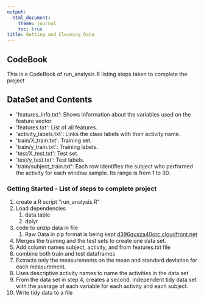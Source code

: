 ```yaml
---
output:
  html_document:
    theme: journal
    toc: true
title: Getting and Cleaning Data
---
```


## CodeBook
This is a CodeBook of run_analysis.R listing steps taken to complete the project

## DataSet and Contents
* 'features_info.txt': Shows information about the variables used on the feature vector.
* 'features.txt': List of all features.
* 'activity_labels.txt': Links the class labels with their activity name.
* 'train/X_train.txt': Training set.
* 'train/y_train.txt': Training labels.
* 'test/X_test.txt': Test set.
* 'test/y_test.txt': Test labels.
* 'train/subject_train.txt': Each row identifies the subject who performed the activity for each window sample. Its range is from 1 to 30.

### Getting Started - List of steps to complete project
1. create a R script "run_analysis.R"
2. Load dependencies
    1. data.table
    2. dplyr
3. code to unzip data in file
    1.  Raw Data in zip format is being kept [d396qusza40orc.cloudfront.net](https://d396qusza40orc.cloudfront.net%2Fgetdata%2Fprojectfiles%2FUCI%20HAR%20Dataset.zip)
4. Merges the training and the test sets to create one data set.
5. Add column names subject, activity, and from features.txt file
6. combine both train and test dataframes
7.  Extracts only the measurements on the mean and standard deviation for each measurement.
8.  Uses descriptive activity names to name the activities in the data set
9.  From the data set in step 4, creates a second, independent tidy data
    set with the average of each variable for each activity and each
    subject.
10. Write tidy data to a file

